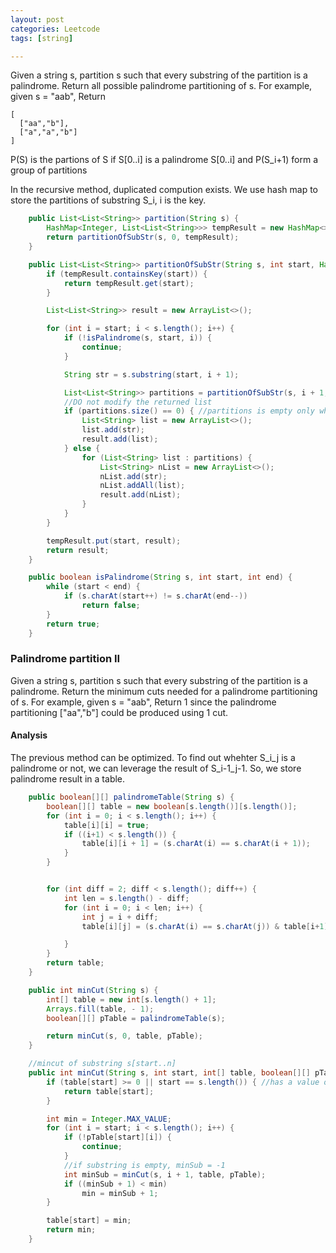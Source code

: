 ```yaml
---
layout: post
categories: Leetcode
tags: [string]

---
```


Given a string s, partition s such that every substring of the partition is a palindrome.
Return all possible palindrome partitioning of s.
For example, given s = "aab",
Return

```
[
  ["aa","b"],
  ["a","a","b"]
]
```

P(S) is the partions of S
if S[0..i] is a palindrome
   S[0..i] and P(S_i+1) form a group of partitions
   
In the recursive method, duplicated compution exists. We use hash map to store the partitions of
substring S_i, i is the key.

```java
    public List<List<String>> partition(String s) {
        HashMap<Integer, List<List<String>>> tempResult = new HashMap<>();
        return partitionOfSubStr(s, 0, tempResult);
    }

    public List<List<String>> partitionOfSubStr(String s, int start, HashMap<Integer, List<List<String>>> tempResult) {
        if (tempResult.containsKey(start)) {
            return tempResult.get(start);
        }

        List<List<String>> result = new ArrayList<>();

        for (int i = start; i < s.length(); i++) {
            if (!isPalindrome(s, start, i)) {
                continue;
            }

            String str = s.substring(start, i + 1);

            List<List<String>> partitions = partitionOfSubStr(s, i + 1, tempResult);
            //DO not modify the returned list
            if (partitions.size() == 0) { //partitions is empty only when the substring from i+1 is empty
                List<String> list = new ArrayList<>();
                list.add(str);
                result.add(list);
            } else {
                for (List<String> list : partitions) {
                    List<String> nList = new ArrayList<>();
                    nList.add(str);
                    nList.addAll(list);
                    result.add(nList);
                }
            }
        }

        tempResult.put(start, result);
        return result;
    }

    public boolean isPalindrome(String s, int start, int end) {
        while (start < end) {
            if (s.charAt(start++) != s.charAt(end--))
                return false;
        }
        return true;
    }
```

### Palindrome partition II

Given a string s, partition s such that every substring of the partition is a palindrome.
Return the minimum cuts needed for a palindrome partitioning of s.
For example, given s = "aab",
Return 1 since the palindrome partitioning ["aa","b"] could be produced using 1 cut. 

#### Analysis

The previous method can be optimized. To find out whehter S_i_j is a palindrome or not, we can leverage the result of S_i-1_j-1.
So, we store palindrome result in a table.

```java
    public boolean[][] palindromeTable(String s) {
        boolean[][] table = new boolean[s.length()][s.length()];
        for (int i = 0; i < s.length(); i++) {
            table[i][i] = true;
            if ((i+1) < s.length()) {
                table[i][i + 1] = (s.charAt(i) == s.charAt(i + 1));
            }
        }


        for (int diff = 2; diff < s.length(); diff++) {
            int len = s.length() - diff;
            for (int i = 0; i < len; i++) {
                int j = i + diff;
                table[i][j] = (s.charAt(i) == s.charAt(j)) & table[i+1][j-1];

            }
        }
        return table;
    }

    public int minCut(String s) {
        int[] table = new int[s.length() + 1];
        Arrays.fill(table, - 1);
        boolean[][] pTable = palindromeTable(s);

        return minCut(s, 0, table, pTable);
    }

    //mincut of substring s[start..n]
    public int minCut(String s, int start, int[] table, boolean[][] pTable) {
        if (table[start] >= 0 || start == s.length()) { //has a value or empty substr
            return table[start];
        }

        int min = Integer.MAX_VALUE;
        for (int i = start; i < s.length(); i++) {
            if (!pTable[start][i]) {
                continue;
            }
            //if substring is empty, minSub = -1
            int minSub = minCut(s, i + 1, table, pTable);
            if ((minSub + 1) < min)
                min = minSub + 1;
        }

        table[start] = min;
        return min;
    }
```
